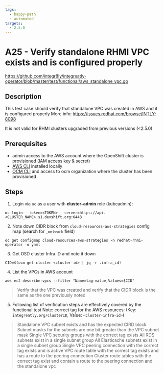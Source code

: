 ```yaml
---
tags:
  - happy-path
  - automated
targets:
  - 2.5.0
---
```


# A25 - Verify standalone RHMI VPC exists and is configured properly

<https://github.com/integr8ly/integreatly-operator/blob/master/test/functional/aws_standalone_vpc.go>

## Description

This test case should verify that standalone VPC was created in AWS and it is configured properly
More info: <https://issues.redhat.com/browse/INTLY-8098>

It is not valid for RHMI clusters upgraded from previous versions (<2.5.0)

## Prerequisites

- admin access to the AWS account where the OpenShift cluster is provisioned (IAM access key & secret)
- [AWS CLI](https://docs.aws.amazon.com/cli/latest/userguide/cli-chap-install.html) installed locally
- [OCM CLI](https://github.com/openshift-online/ocm-cli/releases) and access to ocm organization where the cluster has been provisioned

## Steps

1. Login via `oc` as a user with **cluster-admin** role (kubeadmin):

```
oc login --token=<TOKEN> --server=https://api.<CLUSTER_NAME>.s1.devshift.org:6443
```

2. Note down CIDR block from `cloud-resources-aws-strategies` config map (search for `_network` field)

```
oc get configmap cloud-resources-aws-strategies -n redhat-rhmi-operator -o yaml
```

3. Get OSD cluster Infra ID and note it down

```
CID=$(ocm get cluster <cluster-id> | jq -r .infra_id)
```

4. List the VPCs in AWS account

```
aws ec2 describe-vpcs --filter "Name=tag-value,Values=$CID"
```

  > Verify that the VPC was created and verify that the CIDR block is the same as the one previously noted

5. Following list of verification steps are effectively covered by the functional test
Note: correct tag for the AWS resources: (Key: `integreatly.org/clusterID`, Value: `<cluster-infra-id>`)

  > Standalone VPC subnet exists and has the expected CIRD block
  > Subnet masks for the subnets are one bit greater than the VPC subnet mask
  > Single VPC security groups with the correct tag exists
  > All RDS subnets exist in a single subnet group
  > All Elasticache subnets exist in a single subnet group
  > Single VPC peering connection with the correct tag exists and is active
  > VPC route table with the correct tag exists and has a route to the peering connection
  > Cluster route tables with the correct tag exist and contain a route to the peering connection and the standalone vpc
